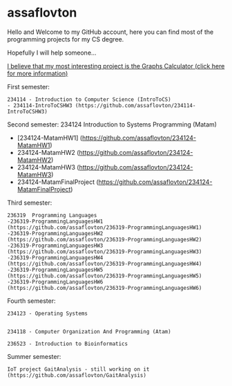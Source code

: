 # assaflovton
Hello and Welcome to my GitHub account, here you can find most of the programming projects for my CS degree.

Hopefully I will help someone...

[I believe that my most interesting project is the Graphs Calculator (click here for more information) ](https://github.com/assaflovton/234124-MatamFinalProject.git)

First semester:

    234114 - Introduction to Computer Science (IntroToCS)
    - 234114-IntroToCSHW3 (https://github.com/assaflovton/234114-IntroToCSHW3)

Second semester:
234124	Introduction to Systems Programming (Matam)
- [234124-MatamHW1] (https://github.com/assaflovton/234124-MatamHW1)
- 234124-MatamHW2 (https://github.com/assaflovton/234124-MatamHW2)
- 234124-MatamHW3 (https://github.com/assaflovton/234124-MatamHW3)
- 234124-MatamFinalProject (https://github.com/assaflovton/234124-MatamFinalProject)

Third semester:

    236319	Programming Languages 
    -236319-ProgrammingLanguagesHW1 (https://github.com/assaflovton/236319-ProgrammingLanguagesHW1)
    -236319-ProgrammingLanguagesHW2 (https://github.com/assaflovton/236319-ProgrammingLanguagesHW2)
    -236319-ProgrammingLanguagesHW3 (https://github.com/assaflovton/236319-ProgrammingLanguagesHW3)
    -236319-ProgrammingLanguagesHW4 (https://github.com/assaflovton/236319-ProgrammingLanguagesHW4)
    -236319-ProgrammingLanguagesHW5 (https://github.com/assaflovton/236319-ProgrammingLanguagesHW5)
    -236319-ProgrammingLanguagesHW6 (https://github.com/assaflovton/236319-ProgrammingLanguagesHW6)

Fourth semester:

    234123 - Operating Systems 
    

    234118 - Computer Organization And Programming (Atam)

    236523 - Introduction to Bioinformatics

Summer semester:

    IoT project GaitAnalysis - still working on it (https://github.com/assaflovton/GaitAnalysis)

